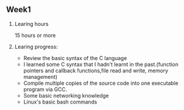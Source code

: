 ## Week1

1. Learing hours 

   15 hours or more

2. Learing progress:

   - Review the basic syntax of the C language
   - I learned some C syntax that I hadn't learnt in the past.(function pointers and callback functions,file read and write, memory management)
   - Compile multiple copies of the source code into one executable program via GCC.
   - Some basic networking knowledge
   - Linux's basic bash commands
